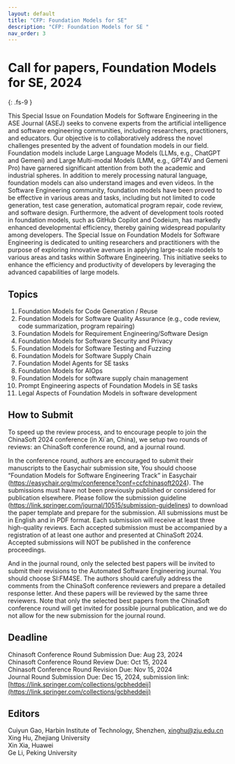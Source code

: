 ```yaml
---
layout: default
title: "CFP: Foundation Models for SE"
description: "CFP: Foundation Models for SE "
nav_order: 3
---
```


# Call for papers, Foundation Models for SE, 2024
{: .fs-9 }


This Special Issue on Foundation Models for Software Engineering in the ASE Journal (ASEJ)
seeks to convene experts from the artificial intelligence and software engineering communities,
including researchers, practitioners, and educators. Our objective is to collaboratively address
the novel challenges presented by the advent of foundation models in our field.
Foundation models include Large Language Models (LLMs, e.g., ChatGPT and Gemeni) and
Large Multi-modal Models (LMM, e.g., GPT4V and Gemeni Pro) have garnered significant
attention from both the academic and industrial spheres. In addition to merely processing
natural language, foundation models can also understand images and even videos. In the
Software Engineering community, foundation models have been proved to be effective in
various areas and tasks, including but not limited to code generation, test case generation,
automatical program repair, code review, and software design. Furthermore, the advent of
development tools rooted in foundation models, such as GitHub Copilot and Codeium, has
markedly enhanced developmental efficiency, thereby gaining widespread popularity among
developers.
The Special Issue on Foundation Models for Software Engineering is dedicated to uniting
researchers and practitioners with the purpose of exploring innovative avenues in applying
large-scale models to various areas and tasks within Software Engineering. This initiative seeks
to enhance the efficiency and productivity of developers by leveraging the advanced
capabilities of large models.

## Topics 

1. Foundation Models for Code Generation / Reuse
2. Foundation Models for Software Quality Assurance (e.g., code review, code summarization, program repairing)
3. Foundation Models for Requirement Engineering/Software Design
4. Foundation Models for Software Security and Privacy
5. Foundation Models for Software Testing and Fuzzing
6. Foundation Models for Software Supply Chain
7. Foundation Model Agents for SE tasks
8. Foundation Models for AIOps
9. Foundation Models for software supply chain management
10. Prompt Engineering aspects of Foundation Models in SE tasks
11. Legal Aspects of Foundation Models in software development
 
## How to Submit

To speed up the review process, and to encourage people to join the ChinaSoft 2024
conference (in Xi`an, China), we setup two rounds of reviews: an ChinaSoft conference round,
and a journal round.

In the conference round, authors are encouraged to submit their manuscripts to the Easychair
submission site, You should choose “Foundation Models for Software Engineering Track” in
Easychair (https://easychair.org/my/conference?conf=ccfchinasoft2024). The submissions must
have not been previously published or considered for publication elsewhere. Please follow the
submission guideline (https://link.springer.com/journal/10515/submission-guidelines) to
download the paper template and prepare for the submission. All submissions must be in
English and in PDF format. Each submission will receive at least three high-quality reviews. Each
accepted submission must be accompanied by a registration of at least one author and
presented at ChinaSoft 2024. Accepted submissions will NOT be published in the conference
proceedings.

And in the journal round, only the selected best papers will be invited to submit their revisions
to the Automated Software Engineering journal. You should choose SI:FM4SE. The authors
should carefully address the comments from the ChinaSoft conference reviewers and prepare a
detailed response letter. And these papers will be reviewed by the same three reviewers. Note
that only the selected best papers from the ChinaSoft conference round will get invited for
possible journal publication, and we do not allow for the new submission for the journal round.

## Deadline

Chinasoft Conference Round Submission Due: Aug 23, 2024    
Chinasoft Conference Round Review Due: Oct 15, 2024    
Chinasoft Conference Round Revision Due: Nov 15, 2024   
Journal Round Submission Due: Dec 15, 2024, submission link: [https://link.springer.com/collections/gcbheddeij](https://link.springer.com/collections/gcbheddeij)
 


## Editors

 
Cuiyun Gao, Harbin Institute of Technology, Shenzhen, xinghu@zju.edu.cn     
Xing Hu, Zhejiang University    
Xin Xia, Huawei   
Ge Li, Peking University
